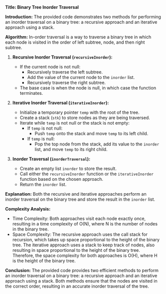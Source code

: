 **Title: Binary Tree Inorder Traversal**

**Introduction:**
The provided code demonstrates two methods for performing an inorder traversal on a binary tree: a recursive approach and an iterative approach using a stack.

**Algorithm:**
In-order traversal is a way to traverse a binary tree in which each node is visited in the order of left subtree, node, and then right subtree.

1. **Recursive Inorder Traversal (`recursiveInorder`):**
   - If the current node is not null:
     - Recursively traverse the left subtree.
     - Add the value of the current node to the `inorder` list.
     - Recursively traverse the right subtree.
   - The base case is when the node is null, in which case the function terminates.

2. **Iterative Inorder Traversal (`iterativeInorder`):**
   - Initialize a temporary pointer `temp` with the root of the tree.
   - Create a stack (`stk`) to store nodes as they are being traversed.
   - Iterate while `temp` is not null or the stack is not empty:
     - If `temp` is not null:
       - Push `temp` onto the stack and move `temp` to its left child.
     - If `temp` is null:
       - Pop the top node from the stack, add its value to the `inorder` list, and move `temp` to its right child.

3. **Inorder Traversal (`inorderTraversal`):**
   - Create an empty list `inorder` to store the result.
   - Call either the `recursiveInorder` function or the `iterativeInorder` function based on the chosen approach.
   - Return the `inorder` list.

**Explanation:**
Both the recursive and iterative approaches perform an inorder traversal on the binary tree and store the result in the `inorder` list.

**Complexity Analysis:**
- Time Complexity: Both approaches visit each node exactly once, resulting in a time complexity of O(N), where N is the number of nodes in the binary tree.
- Space Complexity: The recursive approach uses the call stack for recursion, which takes up space proportional to the height of the binary tree. The iterative approach uses a stack to keep track of nodes, also resulting in space proportional to the height of the binary tree. Therefore, the space complexity for both approaches is O(H), where H is the height of the binary tree.

**Conclusion:**
The provided code provides two efficient methods to perform an inorder traversal on a binary tree: a recursive approach and an iterative approach using a stack. Both methods ensure that the nodes are visited in the correct order, resulting in an accurate inorder traversal of the tree.